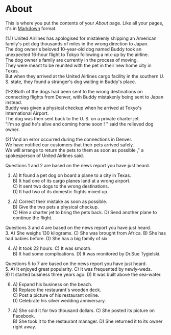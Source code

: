 # About

This is where you put the contents of your *About* page. Like all your pages, it's in [Markdown](https://guides.github.com/features/mastering-markdown/) format.


(1.1) United Airlines has apologised for mistakenly shipping an American family's pet dog thousands of miles in the wrong direction to Japan.   
The dog owner's beloved 10-year-old dog named Buddy took an unexpected 16-hour flight to Tokyo following a mix-up by the airline.   
The dog owner's family are currently in the process of moving.   
They were meant to be reunited with the pet in their new home city in Texas.   
But when they arrived at the United Airlines cargo facility in the southern U. S. state, they found a stranger's dog waiting in Buddy's place.    
  
(1-2)Both of the dogs had been sent to the wrong destinations on connecting flights from Denver, with Buddy mistakenly being sent to Japan instead.   
Buddy was given a physical checkup when he arrived at Tokyo's International Airport.   
The dog was then sent back to the U. S. on a private charter jet.   
"I'm so glad he's alive and coming home soon ! " said the relieved dog owner.   
  
(2)"And an error occurred during the connections in Denver.   
We have notified our customers that their pets arrived safely.   
We will arrange to return the pets to them as soon as possible ," a spokesperson of United Airlines said.     
  
Questions 1 and 2 are based on the news report you have just heard. 
1. A) It found a pet dog on board a plane to a city in Texas.   
B) It had one of its cargo planes land at a wrong airport.   
C) It sent two dogs to the wrong destinations.   
D) It had two of its domestic flights mixed up.   
  
2. A) Correct their mistake as soon as possible.   
B) Give the two pets a physical checkup.   
C) Hire a charter jet to bring the pets back. 
D) Send another plane to continue the flight.   
  
Questions 3 and 4 are based on the news report you have just heard.   
3. A) She weighs 130 kilograms.   C) She was brought from Africa. 
B) She has had babies before.   D) She has a big family of six.  
  
4. A) It took 22 hours.   C) It was smooth.   
B) It had some complications.   D) It was monitored by Dr.Sue Tygielski.  
  
Questions 5 to 7 are based on the news report you have just heard.   
5. A) It enjoyed great popularity.   C) It was frequented by newly-weds.   
B) It started business three years ago.   D) It was built above the sea-water.   
  
6. A) Expand his business on the beach.   
B) Replace the restaurant's wooden deck.   
C) Post a picture of his restaurant online.   
D) Celebrate his silver wedding anniversary.  
  
7. A) She sold it for two thousand dollars.   C) She posted its picture on Facebook.   
B) She took it to the restaurant manager.   D) She returned it to its owner right away.   
